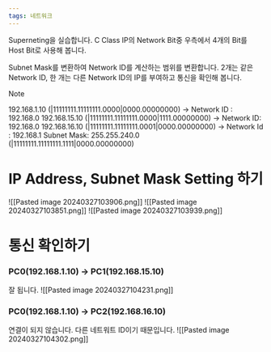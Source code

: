 ```yaml
---
tags: 네트워크
---
```

Superneting을 실습합니다.
C Class IP의 Network Bit중 우측에서 4개의 Bit를 Host Bit로 사용해 봅니다.

Subnet Mask를 변환하여 Network ID를 계산하는 범위를 변환합니다.
2개는 같은 Network ID, 한 개는 다른 Network ID의 IP를 부여하고 통신을 확인해 봅니다.

> [!NOTE]
192.168.1.10 (|11111111.11111111.0000|0000.00000000) -> Network ID : 192.168.0
192.168.15.10 (|11111111.11111111.0000|1111.00000000) -> Network ID: 192.168.0
192.168.16.10  (|11111111.11111111.0001|0000.00000000) -> Network Id : 192.168.1
Subnet Mask: 255.255.240.0 (|11111111.11111111.1111|0000.00000000)



# IP Address, Subnet Mask Setting 하기

![[Pasted image 20240327103906.png]]
![[Pasted image 20240327103851.png]]
![[Pasted image 20240327103939.png]]

# 통신 확인하기

### PC0(192.168.1.10) -> PC1(192.168.15.10)
잘 됩니다.
![[Pasted image 20240327104231.png]]

### PC0(192.168.1.10) -> PC2(192.168.16.10)
연결이 되지 않습니다. 다른 네트워트 ID이기 때문입니다.
![[Pasted image 20240327104302.png]]